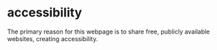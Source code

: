 # accessibility
The primary reason for this webpage is to share free, publicly available websites, creating accessibility.
